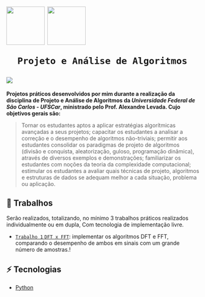 <h1>
   <p> 
      <img src="https://user-images.githubusercontent.com/92659173/208775299-8a384f52-7cbe-4af6-8d11-2de7d61b3a1e.svg" width="100" align="center" />
      <img src="https://user-images.githubusercontent.com/92659173/208777593-0b0906f0-2e13-420f-a435-b78f0151671e.png" width="100" align="center" />
      
      Projeto e Análise de Algoritmos
   </p>
   <img src="https://img.shields.io/github/license/vinimrs/VinChat?color=black" align="center" />
</h1>

**Projetos práticos desenvolvidos por mim durante a realização da disciplina de Projeto e Análise de Algoritmos da _Universidade Federal de São Carlos - UFSCar_, ministrado pelo Prof. Alexandre Levada. Cujo objetivos gerais são:**

> Tornar os estudantes aptos a aplicar estratégias algorítmicas avançadas a seus projetos; capacitar os estudantes a analisar a correção e o desempenho de algoritmos não-triviais; permitir aos estudantes consolidar os paradigmas de projeto de algoritmos (divisão e conquista, aleatorização, guloso, programação dinâmica), através de diversos exemplos e demonstrações; familiarizar os estudantes com noções da teoria da complexidade computacional; estimular os estudantes a avaliar quais técnicas de projeto, algoritmos e estruturas de dados se adequam melhor a cada situação, problema ou aplicação.

## :hammer: Trabalhos

Serão realizados, totalizando, no mínimo 3 trabalhos práticos realizados individualmente ou em dupla, Com tecnologia de implementação livre.

- [`Trabalho 1` `DFT x FFT`](https://github.com/vinimrs/projeto-analise-algoritmos/tree/master/tp1): implementar os algoritmos DFT e FFT, comparando o desempenho de ambos em sinais com um grande número de amostras.!

## :zap: Tecnologias

- [Python](https://www.python.org)
